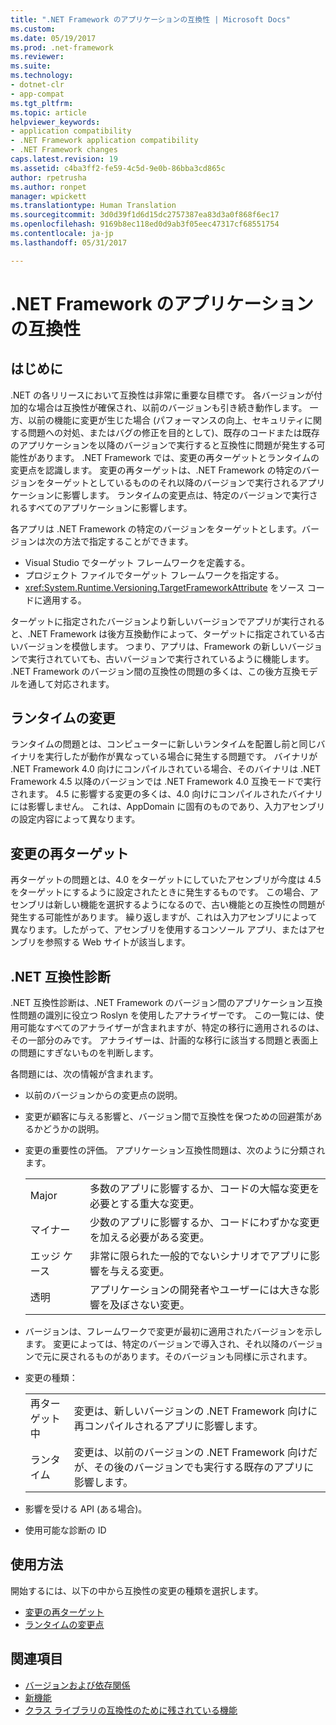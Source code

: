 ```yaml
---
title: ".NET Framework のアプリケーションの互換性 | Microsoft Docs"
ms.custom: 
ms.date: 05/19/2017
ms.prod: .net-framework
ms.reviewer: 
ms.suite: 
ms.technology:
- dotnet-clr
- app-compat
ms.tgt_pltfrm: 
ms.topic: article
helpviewer_keywords:
- application compatibility
- .NET Framework application compatibility
- .NET Framework changes
caps.latest.revision: 19
ms.assetid: c4ba3ff2-fe59-4c5d-9e0b-86bba3cd865c
author: rpetrusha
ms.author: ronpet
manager: wpickett
ms.translationtype: Human Translation
ms.sourcegitcommit: 3d0d39f1d6d15dc2757387ea83d3a0f868f6ec17
ms.openlocfilehash: 9169b8ec118ed0d9ab3f05eec47317cf68551754
ms.contentlocale: ja-jp
ms.lasthandoff: 05/31/2017

---
```


<a id="application-compatibility-in-the-net-framework" class="xliff"></a>
# .NET Framework のアプリケーションの互換性

<a id="introduction" class="xliff"></a>
## はじめに
.NET の各リリースにおいて互換性は非常に重要な目標です。 各バージョンが付加的な場合は互換性が確保され、以前のバージョンも引き続き動作します。 一方、以前の機能に変更が生じた場合 (パフォーマンスの向上、セキュリティに関する問題への対処、またはバグの修正を目的として)、既存のコードまたは既存のアプリケーションを以降のバージョンで実行すると互換性に問題が発生する可能性があります。 .NET Framework では、変更の再ターゲットとランタイムの変更点を認識します。 変更の再ターゲットは、.NET Framework の特定のバージョンをターゲットとしているもののそれ以降のバージョンで実行されるアプリケーションに影響します。 ランタイムの変更点は、特定のバージョンで実行されるすべてのアプリケーションに影響します。

各アプリは .NET Framework の特定のバージョンをターゲットとします。バージョンは次の方法で指定することができます。

* Visual Studio でターゲット フレームワークを定義する。
* プロジェクト ファイルでターゲット フレームワークを指定する。
* <xref:System.Runtime.Versioning.TargetFrameworkAttribute> をソース コードに適用する。

ターゲットに指定されたバージョンより新しいバージョンでアプリが実行されると、.NET Framework は後方互換動作によって、ターゲットに指定されている古いバージョンを模倣します。 つまり、アプリは、Framework の新しいバージョンで実行されていても、古いバージョンで実行されているように機能します。 .NET Framework のバージョン間の互換性の問題の多くは、この後方互換モデルを通して対応されます。

<a id="runtime-changes" class="xliff"></a>
## ランタイムの変更

ランタイムの問題とは、コンピューターに新しいランタイムを配置し前と同じバイナリを実行したが動作が異なっている場合に発生する問題です。 バイナリが .NET Framework 4.0 向けにコンパイルされている場合、そのバイナリは .NET Framework 4.5 以降のバージョンでは .NET Framework 4.0 互換モードで実行されます。 4.5 に影響する変更の多くは、4.0 向けにコンパイルされたバイナリには影響しません。 これは、AppDomain に固有のものであり、入力アセンブリの設定内容によって異なります。

<a id="retargeting-changes" class="xliff"></a>
## 変更の再ターゲット

再ターゲットの問題とは、4.0 をターゲットにしていたアセンブリが今度は 4.5 をターゲットにするように設定されたときに発生するものです。 この場合、アセンブリは新しい機能を選択するようになるので、古い機能との互換性の問題が発生する可能性があります。 繰り返しますが、これは入力アセンブリによって異なります。したがって、アセンブリを使用するコンソール アプリ、またはアセンブリを参照する Web サイトが該当します。

<a id="net-compatibility-diagnostics" class="xliff"></a>
## .NET 互換性診断

.NET 互換性診断は、.NET Framework のバージョン間のアプリケーション互換性問題の識別に役立つ Roslyn を使用したアナライザーです。 この一覧には、使用可能なすべてのアナライザーが含まれますが、特定の移行に適用されるのは、その一部分のみです。 アナライザーは、計画的な移行に該当する問題と表面上の問題にすぎないものを判断します。

各問題には、次の情報が含まれます。

-   以前のバージョンからの変更点の説明。

-   変更が顧客に与える影響と、バージョン間で互換性を保つための回避策があるかどうかの説明。

-   変更の重要性の評価。 アプリケーション互換性問題は、次のように分類されます。

    |   |   |
    |---|---|
    |Major|多数のアプリに影響するか、コードの大幅な変更を必要とする重大な変更。|
    |マイナー|少数のアプリに影響するか、コードにわずかな変更を加える必要がある変更。|
    |エッジ ケース|非常に限られた一般的でないシナリオでアプリに影響を与える変更。|
    |透明|アプリケーションの開発者やユーザーには大きな影響を及ぼさない変更。|

-   バージョンは、フレームワークで変更が最初に適用されたバージョンを示します。 変更によっては、特定のバージョンで導入され、それ以降のバージョンで元に戻されるものがあります。そのバージョンも同様に示されます。

-   変更の種類：

    |   |   |
    |---|---|
    |再ターゲット中|変更は、新しいバージョンの .NET Framework 向けに再コンパイルされるアプリに影響します。|
    |ランタイム|変更は、以前のバージョンの .NET Framework 向けだが、その後のバージョンでも実行する既存のアプリに影響します。|

-   影響を受ける API (ある場合)。

-   使用可能な診断の ID

<a id="usage" class="xliff"></a>
## 使用方法
開始するには、以下の中から互換性の変更の種類を選択します。

* [変更の再ターゲット](./retargeting/index.md)
* [ランタイムの変更点](./runtime/index.md)


<a id="see-also" class="xliff"></a>
## 関連項目

* [バージョンおよび依存関係](../../../docs/framework/migration-guide/versions-and-dependencies.md)
* [新機能](../../../docs/framework/whats-new/index.md)
* [クラス ライブラリの互換性のために残されている機能](../../../docs/framework/whats-new/whats-obsolete.md)


